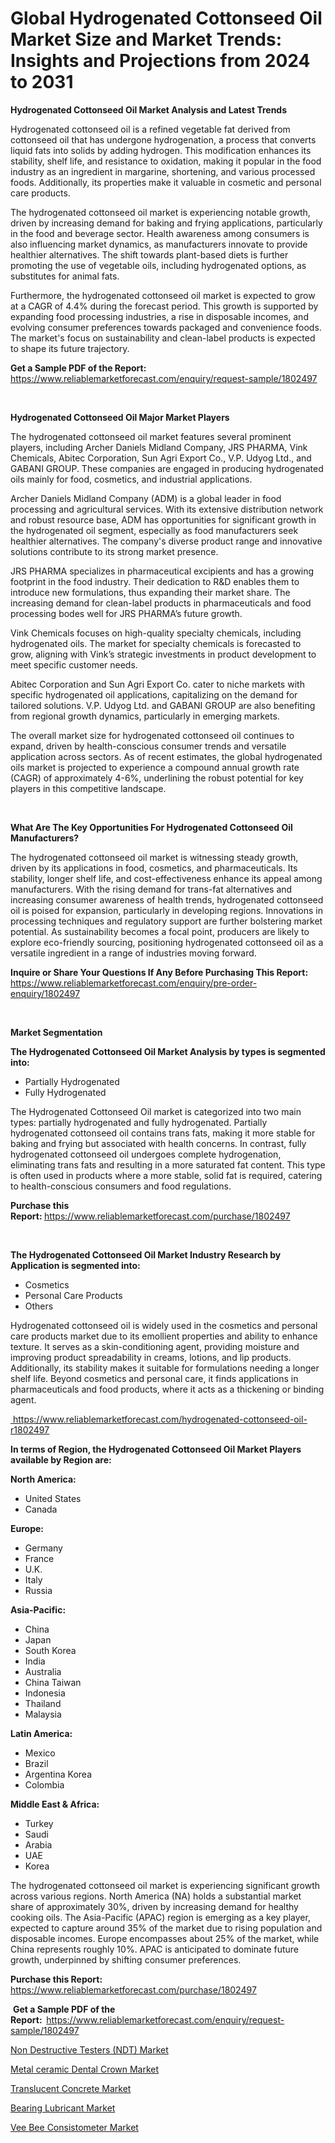 <p><h1>Global Hydrogenated Cottonseed Oil Market Size and Market Trends: Insights and Projections from 2024 to 2031</h1></p><p><strong>Hydrogenated Cottonseed Oil Market Analysis and Latest Trends</strong></p>
<p><p>Hydrogenated cottonseed oil is a refined vegetable fat derived from cottonseed oil that has undergone hydrogenation, a process that converts liquid fats into solids by adding hydrogen. This modification enhances its stability, shelf life, and resistance to oxidation, making it popular in the food industry as an ingredient in margarine, shortening, and various processed foods. Additionally, its properties make it valuable in cosmetic and personal care products.</p><p>The hydrogenated cottonseed oil market is experiencing notable growth, driven by increasing demand for baking and frying applications, particularly in the food and beverage sector. Health awareness among consumers is also influencing market dynamics, as manufacturers innovate to provide healthier alternatives. The shift towards plant-based diets is further promoting the use of vegetable oils, including hydrogenated options, as substitutes for animal fats.</p><p>Furthermore, the hydrogenated cottonseed oil market is expected to grow at a CAGR of 4.4% during the forecast period. This growth is supported by expanding food processing industries, a rise in disposable incomes, and evolving consumer preferences towards packaged and convenience foods. The market's focus on sustainability and clean-label products is expected to shape its future trajectory.</p></p>
<p><strong>Get a Sample PDF of the Report:&nbsp;</strong> <a href="https://www.reliablemarketforecast.com/enquiry/request-sample/1802497?utm_campaign=1129&utm_medium=2&utm_source=Github&utm_content=ia&utm_term=11112024&utm_id=hydrogenated-cottonseed-oil">https://www.reliablemarketforecast.com/enquiry/request-sample/1802497</a></p>
<p>&nbsp;</p>
<p><strong>Hydrogenated Cottonseed Oil Major Market Players</strong></p>
<p><p>The hydrogenated cottonseed oil market features several prominent players, including Archer Daniels Midland Company, JRS PHARMA, Vink Chemicals, Abitec Corporation, Sun Agri Export Co., V.P. Udyog Ltd., and GABANI GROUP. These companies are engaged in producing hydrogenated oils mainly for food, cosmetics, and industrial applications.</p><p>Archer Daniels Midland Company (ADM) is a global leader in food processing and agricultural services. With its extensive distribution network and robust resource base, ADM has opportunities for significant growth in the hydrogenated oil segment, especially as food manufacturers seek healthier alternatives. The company's diverse product range and innovative solutions contribute to its strong market presence.</p><p>JRS PHARMA specializes in pharmaceutical excipients and has a growing footprint in the food industry. Their dedication to R&D enables them to introduce new formulations, thus expanding their market share. The increasing demand for clean-label products in pharmaceuticals and food processing bodes well for JRS PHARMA’s future growth.</p><p>Vink Chemicals focuses on high-quality specialty chemicals, including hydrogenated oils. The market for specialty chemicals is forecasted to grow, aligning with Vink’s strategic investments in product development to meet specific customer needs.</p><p>Abitec Corporation and Sun Agri Export Co. cater to niche markets with specific hydrogenated oil applications, capitalizing on the demand for tailored solutions. V.P. Udyog Ltd. and GABANI GROUP are also benefiting from regional growth dynamics, particularly in emerging markets.</p><p>The overall market size for hydrogenated cottonseed oil continues to expand, driven by health-conscious consumer trends and versatile application across sectors. As of recent estimates, the global hydrogenated oils market is projected to experience a compound annual growth rate (CAGR) of approximately 4-6%, underlining the robust potential for key players in this competitive landscape.</p></p>
<p>&nbsp;</p>
<p><strong>What Are The Key Opportunities For Hydrogenated Cottonseed Oil Manufacturers?</strong></p>
<p><p>The hydrogenated cottonseed oil market is witnessing steady growth, driven by its applications in food, cosmetics, and pharmaceuticals. Its stability, longer shelf life, and cost-effectiveness enhance its appeal among manufacturers. With the rising demand for trans-fat alternatives and increasing consumer awareness of health trends, hydrogenated cottonseed oil is poised for expansion, particularly in developing regions. Innovations in processing techniques and regulatory support are further bolstering market potential. As sustainability becomes a focal point, producers are likely to explore eco-friendly sourcing, positioning hydrogenated cottonseed oil as a versatile ingredient in a range of industries moving forward.</p></p>
<p><strong>Inquire or Share Your Questions If Any Before Purchasing This Report:</strong> <a href="https://www.reliablemarketforecast.com/enquiry/pre-order-enquiry/1802497?utm_campaign=1129&utm_medium=2&utm_source=Github&utm_content=ia&utm_term=11112024&utm_id=hydrogenated-cottonseed-oil">https://www.reliablemarketforecast.com/enquiry/pre-order-enquiry/1802497</a></p>
<p>&nbsp;</p>
<p><strong>Market Segmentation</strong></p>
<p><strong>The Hydrogenated Cottonseed Oil Market Analysis by types is segmented into:</strong></p>
<p><ul><li>Partially Hydrogenated</li><li>Fully Hydrogenated</li></ul></p>
<p><p>The Hydrogenated Cottonseed Oil market is categorized into two main types: partially hydrogenated and fully hydrogenated. Partially hydrogenated cottonseed oil contains trans fats, making it more stable for baking and frying but associated with health concerns. In contrast, fully hydrogenated cottonseed oil undergoes complete hydrogenation, eliminating trans fats and resulting in a more saturated fat content. This type is often used in products where a more stable, solid fat is required, catering to health-conscious consumers and food regulations.</p></p>
<p><strong>Purchase this Report:&nbsp;</strong><a href="https://www.reliablemarketforecast.com/purchase/1802497?utm_campaign=1129&utm_medium=2&utm_source=Github&utm_content=ia&utm_term=11112024&utm_id=hydrogenated-cottonseed-oil">https://www.reliablemarketforecast.com/purchase/1802497</a></p>
<p>&nbsp;</p>
<p><strong>The Hydrogenated Cottonseed Oil Market Industry Research by Application is segmented into:</strong></p>
<p><ul><li>Cosmetics</li><li>Personal Care Products</li><li>Others</li></ul></p>
<p><p>Hydrogenated cottonseed oil is widely used in the cosmetics and personal care products market due to its emollient properties and ability to enhance texture. It serves as a skin-conditioning agent, providing moisture and improving product spreadability in creams, lotions, and lip products. Additionally, its stability makes it suitable for formulations needing a longer shelf life. Beyond cosmetics and personal care, it finds applications in pharmaceuticals and food products, where it acts as a thickening or binding agent.</p></p>
<p><a href="https://www.reliablemarketforecast.com/hydrogenated-cottonseed-oil-r1802497?utm_campaign=1129&utm_medium=2&utm_source=Github&utm_content=ia&utm_term=11112024&utm_id=hydrogenated-cottonseed-oil">&nbsp;https://www.reliablemarketforecast.com/hydrogenated-cottonseed-oil-r1802497</a></p>
<p><strong>In terms of Region, the Hydrogenated Cottonseed Oil Market Players available by Region are:</strong></p>
<p>
    <p> <strong> North America: </strong>
        <ul>
            <li>United States</li>
            <li>Canada</li>
        </ul>
        </p> 
    <p> <strong> Europe: </strong>
        <ul>
            <li>Germany</li>
            <li>France</li>
            <li>U.K.</li>
            <li>Italy</li>
            <li>Russia</li>
        </ul>
        </p> 
    <p> <strong> Asia-Pacific: </strong>
        <ul>
            <li>China</li>
            <li>Japan</li>
            <li>South Korea</li>
            <li>India</li>
            <li>Australia</li>
            <li>China Taiwan</li>
            <li>Indonesia</li>
            <li>Thailand</li>
            <li>Malaysia</li>
        </ul>
        </p> 
    <p> <strong> Latin America: </strong>
        <ul>
            <li>Mexico</li>
            <li>Brazil</li>
            <li>Argentina Korea</li>
            <li>Colombia</li>
        </ul>
        </p> 
    <p> <strong> Middle East & Africa: </strong>
        <ul>
            <li>Turkey</li>
            <li>Saudi</li>
            <li>Arabia</li>
            <li>UAE</li>
            <li>Korea</li>
        </ul>
    </p>
    </p>
<p><p>The hydrogenated cottonseed oil market is experiencing significant growth across various regions. North America (NA) holds a substantial market share of approximately 30%, driven by increasing demand for healthy cooking oils. The Asia-Pacific (APAC) region is emerging as a key player, expected to capture around 35% of the market due to rising population and disposable incomes. Europe encompasses about 25% of the market, while China represents roughly 10%. APAC is anticipated to dominate future growth, underpinned by shifting consumer preferences.</p></p>
<p><strong>Purchase this Report: </strong><a href="https://www.reliablemarketforecast.com/purchase/1802497?utm_campaign=1129&utm_medium=2&utm_source=Github&utm_content=ia&utm_term=11112024&utm_id=hydrogenated-cottonseed-oil">https://www.reliablemarketforecast.com/purchase/1802497</a></p>
<p>&nbsp;<strong>Get a Sample PDF of the Report:&nbsp;&nbsp;</strong><a href="https://www.reliablemarketforecast.com/enquiry/request-sample/1802497?utm_campaign=1129&utm_medium=2&utm_source=Github&utm_content=ia&utm_term=11112024&utm_id=hydrogenated-cottonseed-oil">https://www.reliablemarketforecast.com/enquiry/request-sample/1802497</a></p>
<p><strong></strong></p>
<p><p><a href="https://www.linkedin.com/pulse/global-non-destructive-testers-ndt-market-opportunities-challenges2024-iqvre?utm_campaign=1129&utm_medium=2&utm_source=Github&utm_content=ia&utm_term=11112024&utm_id=hydrogenated-cottonseed-oil">Non Destructive Testers (NDT) Market</a></p><p><a href="https://issuu.com/reportprime-2/docs/metal-ceramic-dental-crown-market-s_cfcc889bafc1e3?utm_campaign=1129&utm_medium=2&utm_source=Github&utm_content=ia&utm_term=11112024&utm_id=hydrogenated-cottonseed-oil">Metal ceramic Dental Crown Market</a></p><p><a href="https://github.com/janeengrenong0/Market-Research-Report-List-1/blob/main/translucent-concrete-market.md?utm_campaign=1129&utm_medium=2&utm_source=Github&utm_content=ia&utm_term=11112024&utm_id=hydrogenated-cottonseed-oil">Translucent Concrete Market</a></p><p><a href="https://github.com/loanv6asmitty/Market-Research-Report-List-1/blob/main/bearing-lubricant-market.md?utm_campaign=1129&utm_medium=2&utm_source=Github&utm_content=ia&utm_term=11112024&utm_id=hydrogenated-cottonseed-oil">Bearing Lubricant Market</a></p><p><a href="https://www.linkedin.com/pulse/global-vee-bee-consistometer-market-analysis-trends-forecasts-7bece?utm_campaign=1129&utm_medium=2&utm_source=Github&utm_content=ia&utm_term=11112024&utm_id=hydrogenated-cottonseed-oil">Vee Bee Consistometer Market</a></p></p>